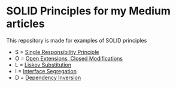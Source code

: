 # SOLID Principles for my Medium articles 

This repository is made for examples of SOLID principles

- S = [Single Responsibility Principle](https://medium.com/@umairkhalid_36029/s-from-solid-principles-1-5-dc285c8a79ed) 
- O = [Open Extensions, Closed Modifications](https://medium.com/@umairkhalid786/o-from-solid-principles-2-5-4b7e1468da3a)
- L = [Liskov Substitution](https://medium.com/@umairkhalid786/l-from-solid-principles-3-5-daa42fc3e853)
- I = [Interface Segregation]()
- D = [Dependency Inversion]()
